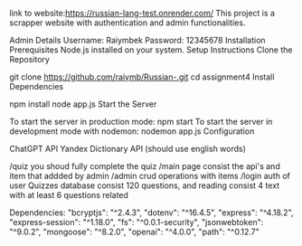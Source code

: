 link to website:https://russian-lang-test.onrender.com/
This project is a scrapper website with authentication and admin functionalities.

Admin Details
Username: Raiymbek
Password: 12345678
Installation
Prerequisites
Node.js installed on your system.
Setup Instructions
Clone the Repository

git clone https://github.com/raiymb/Russian-.git
cd assignment4
Install Dependencies

npm install
node app.js
Start the Server

To start the server in production mode:
npm start
To start the server in development mode with nodemon:
nodemon app.js
Configuration


ChatGPT API 
Yandex Dictionary API (should use english words)

/quiz you shoud fully complete the quiz
/main page consist the api's and item that addded by admin
/admin crud operations with items
/login auth of user
Quizzes database consist 120 questions, and reading consist 4 text with at least 6 questions related

Dependencies:
"bcryptjs": "^2.4.3",
    "dotenv": "^16.4.5",
    "express": "^4.18.2",
    "express-session": "^1.18.0",
    "fs": "^0.0.1-security",
    "jsonwebtoken": "^9.0.2",
    "mongoose": "^8.2.0",
    "openai": "^4.0.0",
    "path": "^0.12.7"
